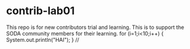# contrib-lab01
This repo is for new contributors trial and learning. This is to support the SODA community members for their learning.
for (i=1;i<10;i++)
{
System.out.println("HAI");
}
//
